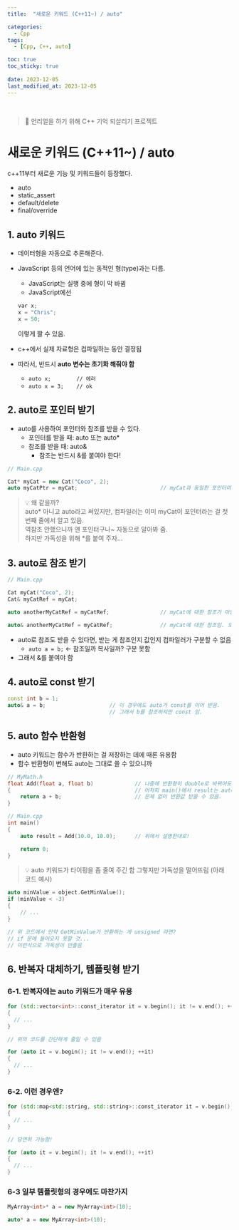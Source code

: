 ```yaml
---
title:  "새로운 키워드 (C++11~) / auto"

categories:
  - Cpp
tags:
  - [Cpp, C++, auto]

toc: true
toc_sticky: true
 
date: 2023-12-05
last_modified_at: 2023-12-05
---
```


<br>

> 🤯 언리얼을 하기 위해 C++ 기억 되살리기 프로젝트

# 새로운 키워드 (C++11~) / auto

c++11부터 새로운 기능 및 키워드들이 등장했다.  

- auto
- static_assert
- default/delete
- final/override



## 1. auto 키워드

- 데이터형을 자동으로 추론해준다.
- JavaScript 등의 언어에 있는 동적인 형(type)과는 다름.
  - JavaScript는 실행 중에 형이 막 바뀜
  - JavaScript에선
  ```cpp
  var x;
  x = "Chris";
  x = 50;
  ```
  이렇게 짤 수 있음.

- c++에서 실제 자료형은 컴파일하는 동안 결정됨
- 따라서, 반드시 <b>auto 변수는 초기화 해줘야 함</b>
  - `auto x;        // 에러`
  - `auto x = 3;    // ok`

## 2. auto로 포인터 받기

- auto를 사용하여 포인터와 참조를 받을 수 있다.
  - 포인터를 받을 때: auto 또는 auto*
  - 참조를 받을 때: auto&
    - 참조는 반드시 &를 붙여야 한다!

```cpp
// Main.cpp

Cat* myCat = new Cat("Coco", 2);            
auto myCatPtr = myCat;                          // myCat과 동일한 포인터이다.
```

> 💡 왜 같을까?  
> auto* 아니고 auto라고 써있지만, 컴파일러는 이미 myCat이 포인터라는 걸 첫번째 줄에서 알고 있음.  
> 역참조 안했으니까 얜 포인터구나~ 자동으로 알아봐 줌.  
> 하지만 가독성을 위해 *를 붙여 주자...  

## 3. auto로 참조 받기

```cpp
// Main.cpp

Cat myCat("Coco", 2);
Cat& myCatRef = myCat;

auto anotherMyCatRef = myCatRef;                // myCat에 대한 참조가 아님!!!

auto& anotherMyCatRef = myCatRef;               // myCat에 대한 참조임. 모두 다 같은 myCat의 주소.
```

- auto로 참조도 받을 수 있다면, 받는 게 참조인지 값인지 컴파일러가 구분할 수 없음
  - `auto a = b;` <- 참조일까 복사일까? 구분 못함
- 그래서 &를 붙여야 함

## 4. auto로 const 받기

```cpp
const int b = 1;
auto& a = b;                    // 이 경우에도 auto가 const를 이어 받음.
                                // 그래서 b를 참조하지만 const 임.
```

## 5. auto 함수 반환형

- auto 키워드는 함수가 반환하는 걸 저장하는 데에 때론 유용함
- 함수 반환형이 변해도 auto는 그대로 쓸 수 있으니까

```cpp
// MyMath.h
float Add(float a, float b)             // 나중에 반환형이 double로 바뀌어도
{                                       // 어차피 main()에서 result는 auto니까
    return a + b;                       // 문제 없이 반환값 받을 수 있음.
}

// Main.cpp
int main()
{
    auto result = Add(10.0, 10.0);      // 위에서 설명한대로!

    return 0;
}
```

> 💡 auto 키워드가 타이핑을 좀 줄여 주긴 함
> 그렇지만 가독성을 떨어뜨림 (아래 코드 예시)

```cpp
auto minValue = object.GetMinValue();       
if (minValue < -3)
{
    // ...
}

// 위 코드에서 만약 GetMinValue가 반환하는 게 unsigned 라면?
// if 문에 들어오지 못할 것...
// 이런식으로 가독성이 안좋음
```

## 6. 반복자 대체하기, 템플릿형 받기

### 6-1. 반복자에는 auto 키워드가 매우 유용
  ```cpp
  for (std::vector<int>::const_iterator it = v.begin(); it != v.end(); ++it)
  {
    // ...
  }

  // 위의 코드를 간단하게 줄일 수 있음

  for (auto it = v.begin(); it != v.end(); ++it)
  {
    // ...
  }
  ```

### 6-2. 이런 경우엔?
  ```cpp
  for (std::map<std::string, std::string>::const_iterator it = v.begin(); it != v.end(); ++it)
  {
    // ...
  }

  // 당연히 가능함!

  for (auto it = v.begin(); it != v.end(); ++it)
  {
    // ...
  }
  ```

### 6-3 일부 템플릿형의 경우에도 마찬가지
  ```cpp
  MyArray<int>* a = new MyArray<int>(10);

  auto* a = new MyArray<int>(10);
  ```